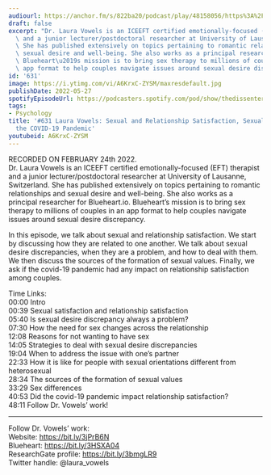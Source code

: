 ```yaml
---
audiourl: https://anchor.fm/s/822ba20/podcast/play/48158056/https%3A%2F%2Fd3ctxlq1ktw2nl.cloudfront.net%2Fstaging%2F2022-1-24%2F1e72093c-dd5c-96c5-6d5b-148d30b3c966.m4a
draft: false
excerpt: "Dr. Laura Vowels is an ICEEFT certified emotionally-focused (EFT) therapist\
  \ and a junior lecturer/postdoctoral researcher at University of Lausanne, Switzerland.\
  \ She has published extensively on topics pertaining to romantic relationships and\
  \ sexual desire and well-being. She also works as a principal researcher for Blueheart.io.\
  \ Blueheart\u2019s mission is to bring sex therapy to millions of couples in an\
  \ app format to help couples navigate issues around sexual desire discrepancy."
id: '631'
image: https://i.ytimg.com/vi/A6KrxC-ZYSM/maxresdefault.jpg
publishDate: 2022-05-27
spotifyEpisodeUrl: https://podcasters.spotify.com/pod/show/thedissenter/episodes/631-Laura-Vowels-Sexual-and-Relationship-Satisfaction--Sexual-Values--and-the-COVID-19-Pandemic-e1es5t8
tags:
- Psychology
title: '#631 Laura Vowels: Sexual and Relationship Satisfaction, Sexual Values, and
  the COVID-19 Pandemic'
youtubeid: A6KrxC-ZYSM
---
```

<div class="timelinks">

RECORDED ON FEBRUARY 24th 2022.  
Dr. Laura Vowels is an ICEEFT certified emotionally-focused (EFT) therapist and a junior lecturer/postdoctoral researcher at University of Lausanne, Switzerland. She has published extensively on topics pertaining to romantic relationships and sexual desire and well-being. She also works as a principal researcher for Blueheart.io. Blueheart’s mission is to bring sex therapy to millions of couples in an app format to help couples navigate issues around sexual desire discrepancy.

In this episode, we talk about sexual and relationship satisfaction. We start by discussing how they are related to one another. We talk about sexual desire discrepancies, when they are a problem, and how to deal with them. We then discuss the sources of the formation of sexual values. Finally, we ask if the covid-19 pandemic had any impact on relationship satisfaction among couples.

Time Links:  
<time>00:00</time> Intro  
<time>00:39</time> Sexual satisfaction and relationship satisfaction  
<time>05:40</time> Is sexual desire discrepancy always a problem?  
<time>07:30</time> How the need for sex changes across the relationship  
<time>12:08</time> Reasons for not wanting to have sex  
<time>14:05</time> Strategies to deal with sexual desire discrepancies  
<time>19:04</time> When to address the issue with one’s partner  
<time>22:33</time> How it is like for people with sexual orientations different from heterosexual  
<time>28:34</time> The sources of the formation of sexual values  
<time>33:29</time> Sex differences  
<time>40:53</time> Did the covid-19 pandemic impact relationship satisfaction?  
<time>48:11</time> Follow Dr. Vowels’ work!

---

Follow Dr. Vowels’ work:  
Website: https://bit.ly/3jPrB6N  
Blueheart: https://bit.ly/3HSXA04  
ResearchGate profile: https://bit.ly/3bmgLR9  
Twitter handle: @laura_vowels
</div>


